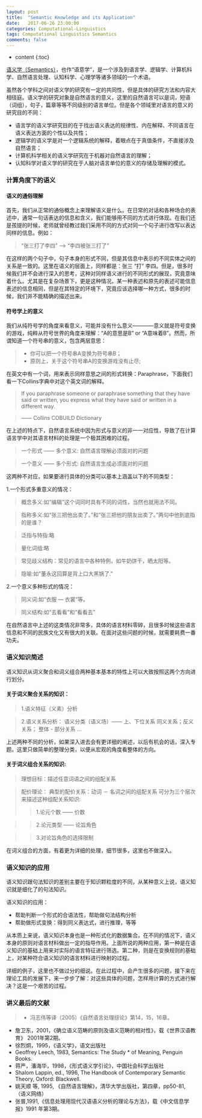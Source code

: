 ```yaml
---
layout: post
title:  "Semantic Knowledge and its Application"
date:   2017-06-26 23:00:00
categories: Computational-Linguistics
tags: Computational Linguistics Semantics
comments: false
---
```

* content
{:toc}

[语义学（Semantics）](https://en.wiktionary.org/wiki/semantics)，也作“语意学”，是一个涉及到语言学、逻辑学、计算机科学、自然语言处理、认知科学、心理学等诸多领域的一个术语。
 <!--more-->

虽然各个学科之间对语义学的研究有一定的共同性，但是具体的研究方法和内容大相径庭。语义学的研究对象是自然语言的意义，这里的自然语言可以是词，短语（词组），句子，篇章等等不同级别的语言单位。但是各个领域里对语言的意义的研究目的不同：
* 语言学的语义学研究目的在于找出语义表达的规律性、内在解释、不同语言在语义表达方面的个性以及共性；
* 逻辑学的语义学是对一个逻辑系统的解释，着眼点在于真值条件，不直接涉及自然语言；
* 计算机科学相关的语义学研究在于机器对自然语言的理解；
* 认知科学对语义学的研究在于人脑对语言单位的意义的存储及理解的模式。

### 计算角度下的语义

#### 语义的通俗理解
首先，我们从正常的通俗概念上来理解语义是什么。在日常的对话和各种场合的表述中，通常一句话表达的信息和含义，我们能够用不同的方式进行体现。在我们还是孩提的时候，老师就曾经教过我们采用不同的方式对同一个句子进行改写以表达同样的信息。例如：
>“张三打了李四” ——> “李四被张三打了”

在这样的两个句子中，句子本身的形式不同，但是其信息中表示的不同实体之间的关系是一致的。这里在语义的层面上，同样都是：张三  “打” 李四。但是，很多时候我们并不会进行深入的思考，这种对同样语义进行的不同形式的展现，究竟意味着什么。尤其是在复杂场景下，更是这种情况。某一种表述和原先的表述可能信息表述的信息相同，但是在其特定的环境下，究竟应该选择哪一种方式，很多的时候，我们并不能精确的描述出来。

#### 符号学上的意义
我们从纯符号学的角度来看意义，可能并没有什么意义————意义就是符号变换的游戏，纯粹从符号世界的角度来理解：“A的意思是B” or “A意味着B”。然而，所谓知道一个符号串的意义，包含两层意思：

>* 你可以把一个符号串A变换为符号串B；
>* 原则上，关于这个符号串A的变换游戏没有止尽;

在英文中有一个词，用来表示同样意思之间的形式转换：Paraphrase，下面我们看一下Collins字典中对这个英文词的解释。

>If you paraphrase someone or paraphrase something
that they have said or written, you express what they
have said or written in a different way.

>—— Collins COBUILD Dictionary


在上述的特点下，自然语言系统中因为形式与意义的非一一对应性，导致了在计算语言学中对其语言材料的处理是一个极其困难的过程。

> 一个形式 —— 多个意义:
自然语言理解必须面对的问题

> 一个意义 —— 多个形式:
自然语言生成必须面对的问题

这两种不对应，如果要进行具体的分类可以基本上涵盖以下的不同类型：

1.一个形式多重意义的情况：
>概念多义:如“编辑”这个词同时具有不同的词性，当然也就用法不同。

>指称多义:如“张三把他出卖了。”和“张三把他的朋友出卖了。”两句中他到底指的是谁？

>泛指与特指:略

>量化词组:略

>常见歧义结构：常见的语言中各种特例，如牛奶饼干，晒太阳等。

>隐喻:如"董永这回算是背上口大黑锅了."

2.一个意义多种形式的情况：

>同义词:如“衣服 — 衣裳”等。

>同义结构:如“去看看”和“看看去”

在自然语言中上述的这类情况非常多，具体的语言材料零碎，且很多时候这些语言信息和不同的民族文化又有很大的关联。在面对这些问题的时候，就需要耗费一番功夫。

### 语义知识简述
语义知识从词义聚合和词义组合两种基本基本的特性上可以大致按照这两个方向进行划分。

#### 关于词义聚合关系的知识：
>1.语义特征（义素）分析

>2.语义关系分析：
语义分类（语义场）—— 上、下位关系
同义关系；反义关系；
整体 - 部分关系 …

上述两种不同的分析，如果深入进去会有更详细的阐述，以后有机会的话，深入专题。这里只做简单的整理分类，以便从宏观的角度看整体的方向。

#### 关于词义组合关系的知识:

>理想目标：描述任意词语之间的组配关系

>配价理论：
典型的配价关系：动词 － 名词之间的组配关系
可分为三个层次来描述这种组配关系知识:
>> 1.论元个数 —— 价数

>> 2.论元类型 —— 论旨角色

>> 3.对论旨角色的选择限制

在词义组合的方面，有着更为详细的处理，细节很多，这里也不做深入。

### 语义知识的应用

语义知识跟句法知识的差别主要在于知识颗粒度的不同，从某种意义上说，语义知识就是细化了的句法知识。

语义知识的应用：
* 帮助判断一个形式的合语法性，帮助做句法结构分析
* 帮助做形式变换：得到同义表达式，进行推理，等等


从本质上来说，语义知识本身也是一种形式化的数据集合。在不同的情况下，语义本身的原则对语言材料做出一定的指导作用。上面所说的两种应用，第一种是在语义知识的基础上用来对实际的语言特征进行筛选。第二种，则是在变换规则的基础上，对某种符合语义知识的语言材料进行映射的过程。

详细的例子，这里也不做过分的细说。在此过程中，会产生很多的问题，接下来在理论工具的发展下，来一步步了解：对这些具体的问题，怎样用计算的方式进行解决？这是一个艰苦的过程。

### 讲义最后的文献

>* 冯志伟等译（2005）《自然语言处理综论》第14，15，16章。
* 詹卫东，2001，《确立语义范畴的原则及语义范畴的相对性》，载《世界汉语教育》
2001年第2期。
* 徐烈炯，1995，《语义学》，语文出版社
* Geoffrey Leech, 1983, Semantics: The Study * of Meaning, Penguin Books.
* 蒋严，潘海华，1998，《形式语义学引论》，中国社会科学出版社
* Shalom Lappin, ed., 1996, The Handbook of Contemporary Semantic Theory, Oxford:
Blackwell.
* 姚天顺 等, 1995, 《自然语言理解》，清华大学出版社，第四章，pp50-81, （语义网络）
* 张普,1991,《信息处理用现代汉语语义分析的理论与方法》，载《中文信息学报》1991
年第3期。
